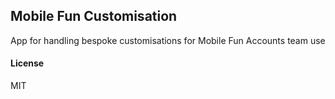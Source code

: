 ## Mobile Fun Customisation

App for handling bespoke customisations for Mobile Fun Accounts team use

#### License

MIT
